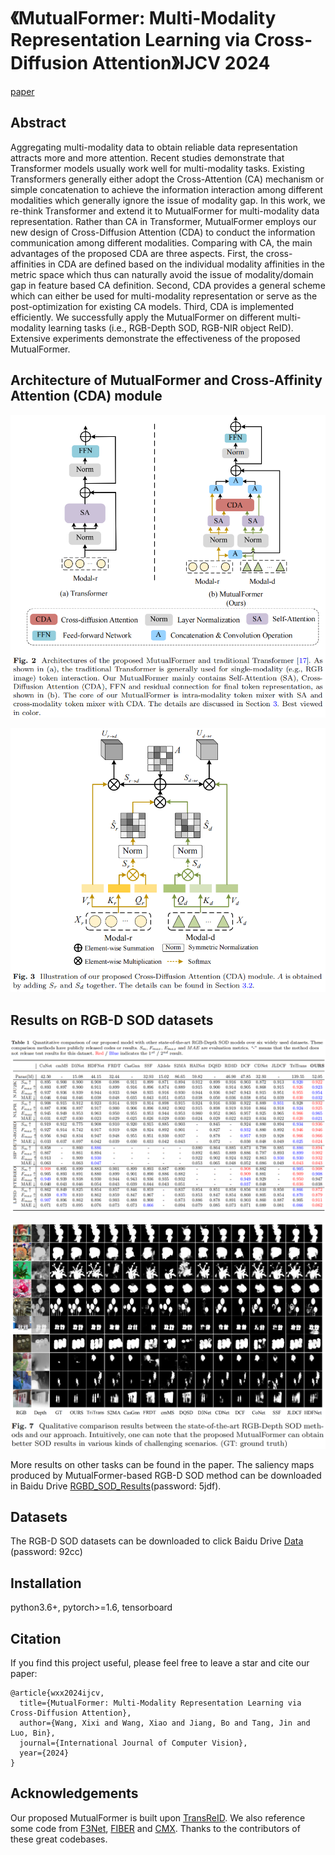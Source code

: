 # 《MutualFormer: Multi-Modality Representation Learning via Cross-Diffusion Attention》IJCV 2024

[paper](https://link.springer.com/article/10.1007/s11263-024-02067-x) &nbsp;&nbsp;

## Abstract 
Aggregating multi-modality data to obtain reliable data representation attracts more and more attention. Recent studies demonstrate
that Transformer models usually work well for multi-modality tasks.
Existing Transformers generally either adopt the Cross-Attention (CA)
mechanism or simple concatenation to achieve the information interaction among different modalities which generally ignore the issue
of modality gap. In this work, we re-think Transformer and extend
it to MutualFormer for multi-modality data representation. Rather
than CA in Transformer, MutualFormer employs our new design of
Cross-Diffusion Attention (CDA) to conduct the information communication among different modalities. Comparing with CA, the main
advantages of the proposed CDA are three aspects. First, the cross-affinities in CDA are defined based on the individual modality affinities in the metric space which thus can naturally avoid the issue
of modality/domain gap in feature based CA definition. Second,
CDA provides a general scheme which can either be used for multi-modality representation or serve as the post-optimization for existing
CA models. Third, CDA is implemented efficiently. We successfully
apply the MutualFormer on different multi-modality learning tasks
(i.e., RGB-Depth SOD, RGB-NIR object ReID). Extensive experiments demonstrate the effectiveness of the proposed MutualFormer.

## Architecture of MutualFormer and Cross-Affinity Attention (CDA) module
![overview](https://github.com/SissiW/MutualFormer/blob/main/MutualFormer_overview.png)

![CDA](https://github.com/SissiW/MutualFormer/blob/main/CDA.png)

## Results on RGB-D SOD datasets
![results](https://github.com/SissiW/MutualFormer/blob/main/SOD_results.png)

![qul_results](https://github.com/SissiW/MutualFormer/blob/main/SOD_qualitative_results.png)

More results on other tasks can be found in the paper. The saliency maps produced by MutualFormer-based RGB-D SOD method can be downloaded in Baidu Drive [RGBD_SOD_Results](https://pan.baidu.com/s/1hsypcBSrfOcrZz9u0tNJAA)(password: 5jdf).

## Datasets
The RGB-D SOD datasets can be downloaded to click Baidu Drive [Data](https://pan.baidu.com/s/1zFiy7c3P4sb_w0cOVtQucA) (password: 92cc)

## Installation
python3.6+, pytorch>=1.6, tensorboard


## Citation
If you find this project useful, please feel free to leave a star and cite our paper:
```
@article{wxx2024ijcv,
  title={MutualFormer: Multi-Modality Representation Learning via Cross-Diffusion Attention},
  author={Wang, Xixi and Wang, Xiao and Jiang, Bo and Tang, Jin and Luo, Bin},
  journal={International Journal of Computer Vision},
  year={2024}
}
```

## Acknowledgements
Our proposed MutualFormer is built upon [TransReID](https://github.com/damo-cv/TransReID). We also reference some code from [F3Net](https://github.com/weijun88/F3Net), [FIBER](https://github.com/microsoft/FIBER) and [CMX](https://github.com/huaaaliu/RGBX_Semantic_Segmentation). Thanks to the contributors of these great codebases.
